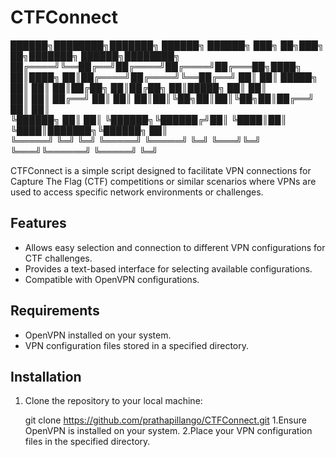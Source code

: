 # CTFConnect

██████╗████████╗███████╗ ██████╗ ██████╗ ███╗   ██╗███╗   ██╗███████╗ ██████╗████████╗
██╔════╝╚══██╔══╝██╔════╝██╔════╝██╔═══██╗████╗  ██║████╗  ██║██╔════╝██╔════╝╚══██╔══╝
██║        ██║   █████╗  ██║     ██║   ██║██╔██╗ ██║██╔██╗ ██║█████╗  ██║        ██║   
██║        ██║   ██╔══╝  ██║     ██║   ██║██║╚██╗██║██║╚██╗██║██╔══╝  ██║        ██║   
╚██████╗   ██║   ██║     ╚██████╗╚██████╔╝██║ ╚████║██║ ╚████║███████╗╚██████╗   ██║   
 ╚═════╝   ╚═╝   ╚═╝      ╚═════╝ ╚═════╝ ╚═╝  ╚═══╝╚═╝  ╚═══╝╚══════╝ ╚═════╝   ╚═╝   

CTFConnect is a simple script designed to facilitate VPN connections for Capture The Flag (CTF) competitions or similar scenarios where VPNs are used to access specific network environments or challenges.

## Features

- Allows easy selection and connection to different VPN configurations for CTF challenges.
- Provides a text-based interface for selecting available configurations.
- Compatible with OpenVPN configurations.

## Requirements

- OpenVPN installed on your system.
- VPN configuration files stored in a specified directory.

## Installation

1. Clone the repository to your local machine:

   git clone https://github.com/prathapillango/CTFConnect.git
1.Ensure OpenVPN is installed on your system.
2.Place your VPN configuration files in the specified directory.
